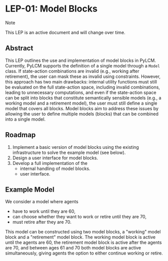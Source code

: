 # LEP-01: Model Blocks

> [!NOTE]
> This LEP is an active document and will change over time.

## Abstract

This LEP outlines the use and implementation of model blocks in PyLCM. Currently, PyLCM
supports the definition of a single model through a `Model` class. If state-action
combinations are invalid (e.g., working after retirement), the user can mask these as
invalid using constraints. However, this approach has two main drawbacks: internal
utility functions must still be evaluated on the full state-action space, including
invalid combinations, leading to unnecessary computations, and even if the state-action
space can be split into blocks that constitute semantically sensible models (e.g., a
working model and a retirement model), the user must still define a single model that
covers all blocks. Model blocks aim to address these issues by allowing the user to
define multiple models (blocks) that can be combined into a single model.

## Roadmap

1. Implement a basic version of model blocks using the existing infrastructure to
   solve the example model (see below).
2. Design a user interface for model blocks.
3. Develop a full implementation of the
   - internal handling of model blocks.
   - user interface.

## Example Model

We consider a model where agents

- have to work until they are 60,
- can choose whether they want to work or retire until they are 70,
- must retire after they are 70.

This model can be constructed using two model blocks, a "working" model block and a
"retirement" model block. The working model block is active until the agents are 60, the
retirement model block is active after the agents are 70, and between ages 61 and 70
both model blocks are active simultaneously, giving agents the option to either continue
working or retire.
